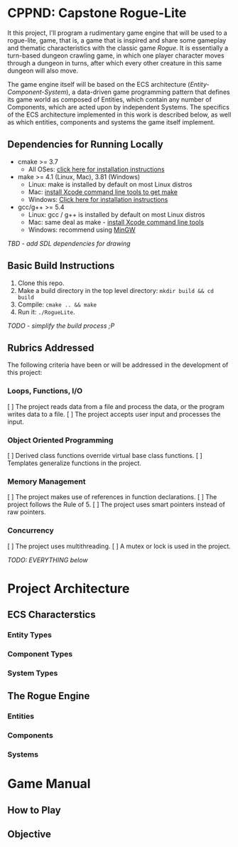 # CPPND: Capstone Rogue-Lite

It this project, I'll program a rudimentary game engine that will be used to a rogue-lite, game, that is, a game that is inspired and share some gameplay and thematic characteristics with the classic game *Rogue*. It is essentially a turn-based dungeon crawling game, in which one player character moves through a dungeon in turns, after which every other creature in this same dungeon will also move.

The game engine itself will be based on the ECS architecture (*Entity-Component-System*), a data-driven game programming pattern that defines its game world as composed of Entities, which contain any number of Components, which are acted upon by independent Systems. The specifics of the ECS architecture implemented in this work is described below, as well as which entities, components and systems the game itself implement.

## Dependencies for Running Locally
* cmake >= 3.7
  * All OSes: [click here for installation instructions](https://cmake.org/install/)
* make >= 4.1 (Linux, Mac), 3.81 (Windows)
  * Linux: make is installed by default on most Linux distros
  * Mac: [install Xcode command line tools to get make](https://developer.apple.com/xcode/features/)
  * Windows: [Click here for installation instructions](http://gnuwin32.sourceforge.net/packages/make.htm)
* gcc/g++ >= 5.4
  * Linux: gcc / g++ is installed by default on most Linux distros
  * Mac: same deal as make - [install Xcode command line tools](https://developer.apple.com/xcode/features/)
  * Windows: recommend using [MinGW](http://www.mingw.org/)

*TBD - add SDL dependencies for drawing*

## Basic Build Instructions

1. Clone this repo.
2. Make a build directory in the top level directory: `mkdir build && cd build`
3. Compile: `cmake .. && make`
4. Run it: `./RogueLite`.

*TODO - simplify the build process ;P*

## Rubrics Addressed

The following criteria have been or will be addressed in the development of this project:

### Loops, Functions, I/O

[ ] The project reads data from a file and process the data, or the program writes data to a file.
[ ] The project accepts user input and processes the input.

### Object Oriented Programming

[ ] Derived class functions override virtual base class functions.
[ ] Templates generalize functions in the project.

### Memory Management

[ ] The project makes use of references in function declarations.
[ ] The project follows the Rule of 5.
[ ] The project uses smart pointers instead of raw pointers.

### Concurrency

[ ] The project uses multithreading.
[ ] A mutex or lock is used in the project.

*TODO: EVERYTHING below*

# Project Architecture

## ECS Characterstics

### Entity Types

### Component Types

### System Types

## The Rogue Engine

### Entities

### Components

### Systems

# Game Manual

## How to Play

## Objective
